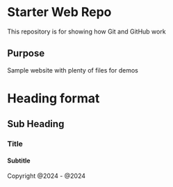 # Starter Web Repo

This repository is for showing how Git and GitHub work

## Purpose

Sample website with plenty of files for demos

# Heading format
## Sub Heading
### Title
#### Subtitle

Copyright @2024 - @2024